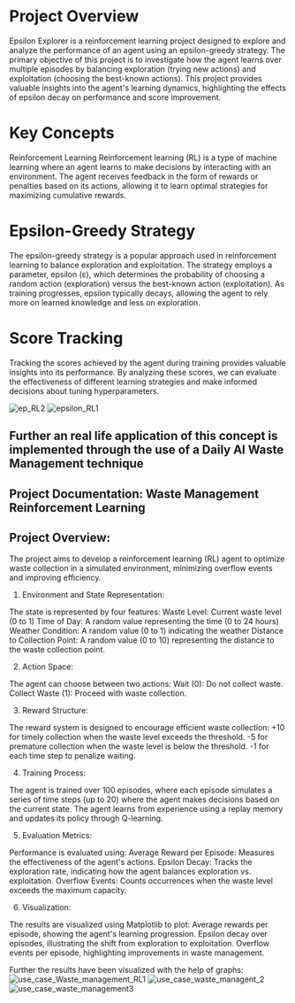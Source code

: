 # Project Overview
Epsilon Explorer is a reinforcement learning project designed to explore and analyze the performance of an agent using an epsilon-greedy strategy. The primary objective of this project is to investigate how the agent learns over multiple episodes by balancing exploration (trying new actions) and exploitation (choosing the best-known actions). This project provides valuable insights into the agent's learning dynamics, highlighting the effects of epsilon decay on performance and score improvement.

# Key Concepts
Reinforcement Learning
Reinforcement learning (RL) is a type of machine learning where an agent learns to make decisions by interacting with an environment. The agent receives feedback in the form of rewards or penalties based on its actions, allowing it to learn optimal strategies for maximizing cumulative rewards.

# Epsilon-Greedy Strategy
The epsilon-greedy strategy is a popular approach used in reinforcement learning to balance exploration and exploitation. The strategy employs a parameter, epsilon (ε), which determines the probability of choosing a random action (exploration) versus the best-known action (exploitation). As training progresses, epsilon typically decays, allowing the agent to rely more on learned knowledge and less on exploration.

# Score Tracking
Tracking the scores achieved by the agent during training provides valuable insights into its performance. By analyzing these scores, we can evaluate the effectiveness of different learning strategies and make informed decisions about tuning hyperparameters.


![ep_RL2](https://github.com/user-attachments/assets/4b369c79-64ff-4600-b329-30df9552ad18)
![epsilon_RL1](https://github.com/user-attachments/assets/8b577058-7e29-4776-9cb3-e9f8eaad2016)

Further an real life application of this concept is implemented through the use of a Daily AI Waste Management technique 
--------------------------------------------------------------------------------------------------------------------------

## Project Documentation: Waste Management Reinforcement Learning

Project Overview:
------------------

The project aims to develop a reinforcement learning (RL) agent to optimize waste collection in a simulated environment, minimizing overflow events and improving efficiency.
1) Environment and State Representation:

The state is represented by four features:
Waste Level: Current waste level (0 to 1)
Time of Day: A random value representing the time (0 to 24 hours)
Weather Condition: A random value (0 to 1) indicating the weather
Distance to Collection Point: A random value (0 to 10) representing the distance to the waste collection point.

2) Action Space:

The agent can choose between two actions:
Wait (0): Do not collect waste.
Collect Waste (1): Proceed with waste collection.

3) Reward Structure:

The reward system is designed to encourage efficient waste collection:
+10 for timely collection when the waste level exceeds the threshold.
-5 for premature collection when the waste level is below the threshold.
-1 for each time step to penalize waiting.

4) Training Process:

The agent is trained over 100 episodes, where each episode simulates a series of time steps (up to 20) where the agent makes decisions based on the current state.
The agent learns from experience using a replay memory and updates its policy through Q-learning.

5) Evaluation Metrics:

Performance is evaluated using:
Average Reward per Episode: Measures the effectiveness of the agent's actions.
Epsilon Decay: Tracks the exploration rate, indicating how the agent balances exploration vs. exploitation.
Overflow Events: Counts occurrences when the waste level exceeds the maximum capacity.

6) Visualization:

The results are visualized using Matplotlib to plot:
Average rewards per episode, showing the agent's learning progression.
Epsilon decay over episodes, illustrating the shift from exploration to exploitation.
Overflow events per episode, highlighting improvements in waste management.

Further the results have been visualized with the help of graphs:
![use_case_Waste_management_RL1](https://github.com/user-attachments/assets/4d8724d1-c9d3-4d96-adf0-12b977398edd)
![use_case_waste_managent_2](https://github.com/user-attachments/assets/7153c560-52fb-46c3-b3c0-62fcacb35247)
![use_case_waste_management3](https://github.com/user-attachments/assets/1a8a7109-1c40-4286-bd05-c6cde101f355)

